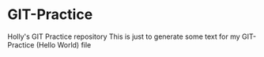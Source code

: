 # GIT-Practice
Holly's GIT Practice repository
This is just to generate some text for my GIT-Practice (Hello World) file
